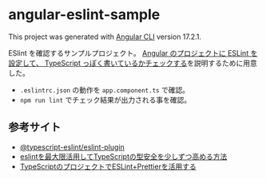 # angular-eslint-sample

This project was generated with [Angular CLI](https://github.com/angular/angular-cli) version 17.2.1.

ESlint を確認するサンプルプロジェクト。
[Angular のプロジェクトに ESLint を設定して、 TypeScript っぽく書いているかチェックする](https://nakamurakko.com/entry/2022/01/20/081148)を説明するために用意した。

* `.eslintrc.json` の動作を `app.component.ts` で確認。
* `npm run lint` でチェック結果が出力される事を確認。

## 参考サイト

* [@typescript-eslint/eslint-plugin](https://www.npmjs.com/package/@typescript-eslint/eslint-plugin)
* [eslintを最大限活用してTypeScriptの型安全を少しずつ高める方法](https://tech.ga-tech.co.jp/entry/2020/01/refactoring-type-safety-with-eslint)
* [TypeScriptのプロジェクトでESLint+Prettierを活用する](https://www.tam-tam.co.jp/tipsnote/javascript/post17695.html)
